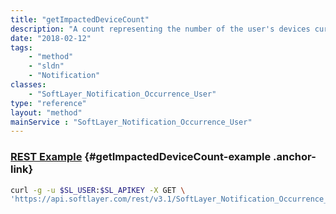 ```yaml
---
title: "getImpactedDeviceCount"
description: "A count representing the number of the user's devices currently impacted by the associated event will be returned. "
date: "2018-02-12"
tags:
    - "method"
    - "sldn"
    - "Notification"
classes:
    - "SoftLayer_Notification_Occurrence_User"
type: "reference"
layout: "method"
mainService : "SoftLayer_Notification_Occurrence_User"
---
```


### [REST Example](#getImpactedDeviceCount-example) <a href="/article/rest/"><i class="fas fa-question"></i></a> {#getImpactedDeviceCount-example .anchor-link} 
```bash
curl -g -u $SL_USER:$SL_APIKEY -X GET \
'https://api.softlayer.com/rest/v3.1/SoftLayer_Notification_Occurrence_User/{SoftLayer_Notification_Occurrence_UserID}/getImpactedDeviceCount'
```
